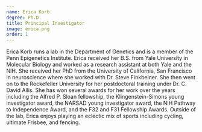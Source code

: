 ```yaml
---
name: Erica Korb
degree: Ph.D.
title: Principal Investigator
image: erica.png
order: 1
---
```

Erica Korb runs a lab in the Department of Genetics and is a member of the Penn Epigenetics Institute. Erica received her B.S. from Yale University in Molecular Biology and worked as a research assistant at both Yale and the NIH. She received her PhD from the University of California, San Francisco in neuroscience where she worked with Dr. Steve Finkbeiner. She then went on to the Rockefeller University for her postdoctoral training under Dr. C. David Allis. She has won several awards for her work over the years including the Alfred P. Sloan fellowship, the Klingenstein-Simons young investigator award, the NARSAD young investigator award, the NIH Pathway to Independence Award, and the F32 and F31 Fellowship Awards. Outside of the lab, Erica enjoys playing an eclectic mix of sports including cycling, ultimate Frisbee, and fencing.